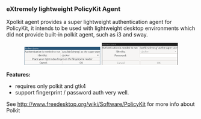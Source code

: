 ### eXtremely lightweight PolicyKit Agent

Xpolkit agent provides a super lightweight authentication agent for PolicyKit, it intends to be used with lightweight desktop environments which did not provide built-in polkit agent, such as i3 and sway.

<p align="center">
<img src="https://raw.githubusercontent.com/cjacker/xpolkit/refs/heads/gtk4/assets/fprintd.png" width="40%"/>
<img src="https://raw.githubusercontent.com/cjacker/xpolkit/refs/heads/gtk4/assets/passwd.png" width="40%"/>
</p>

**Features:**

- requires only polkit and gtk4
- support fingerprint / password auth very well.

See http://www.freedesktop.org/wiki/Software/PolicyKit for more info about Polkit
